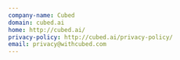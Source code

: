 ```yaml
---
company-name: Cubed
domain: cubed.ai
home: http://cubed.ai/
privacy-policy: http://cubed.ai/privacy-policy/
email: privacy@withcubed.com
---
```




